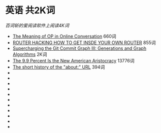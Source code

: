 # 英语 共2K词

*百词斩的爱阅读软件上阅读4K词*
*   [The Meaning of OP in Online Conversation](https://www.lifewire.com/what-does-o-p-stand-for-2483372) 660词
*   [ROUTER HACKING HOW TO GET INSDE YOUR OWN ROUTER](https://blog.websecurify.com/2018/06/router-hacking.html) 855词
*   [Supercharging the Git Commit Graph III: Generations and Graph Algorithms](https://blogs.msdn.microsoft.com/devops/2018/07/09/supercharging-the-git-commit-graph-iii-generations/) 2K词
*   [The 9.9 Percent Is the New American Aristocracy](https://www.theatlantic.com/magazine/archive/2018/06/the-birth-of-a-new-american-aristocracy/559130/) 13776词
*   [The short history of the "about:" URL](http://www.montulli.org/lou/about_urls) 394词
*   []()
*   []()
*   []()
*   []()
*   []()
*   []()
*   []()
*   []()
*   []()
*   []()
*   []()